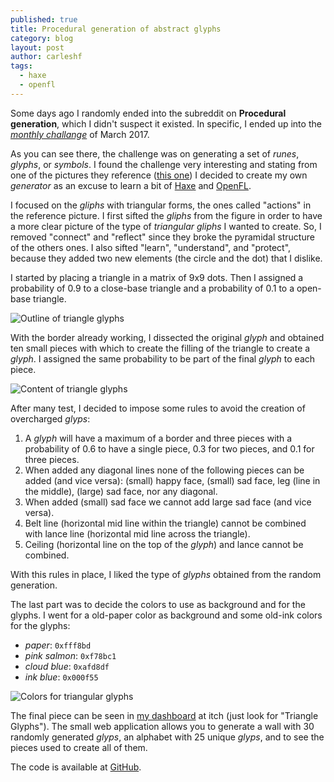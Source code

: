 ```yaml
---
published: true
title: Procedural generation of abstract glyphs
category: blog
layout: post
author: carleshf
tags:
  - haxe
  - openfl
---
```


Some days ago I randomly ended into the subreddit on __Procedural generation__, which I didn't suspect it existed. In specific, I ended up into the [_monthly challange_](https://www.reddit.com/r/proceduralgeneration/comments/5wzo7j/monthly_challenge_16_march_2017_procedural_runes/) of March 2017.

As you can see there, the challenge was on generating a set of _runes_, _glyphs_, or _symbols_. I found the challenge very interesting and stating from one of the pictures they reference ([this one](http://i.imgur.com/haZhAVz.png)) I decided to create my own _generator_ as an excuse to learn a bit of [Haxe](https://haxe.org/) and [OpenFL](https://www.openfl.org/).

I focused on the _gliphs_ with triangular forms, the ones called "actions" in the reference picture. I first sifted the _gliphs_ from the figure in order to have a more clear picture of the type of _triangular gliphs_ I wanted to create. So, I removed "connect" and "reflect" since they broke the pyramidal structure of the others ones. I also sifted "learn", "understand", and "protect", because they added two new elements (the circle and the dot) that I dislike.

I started by placing a triangle in a matrix of 9x9 dots. Then I assigned a probability of 0.9 to a close-base triangle and a probability of 0.1 to a open-base triangle.

![Outline of triangle glyphs]({{baseurl}}/assets/haxe-triangle-glyph-01.png)

With the border already working, I dissected the original _glyph_ and obtained ten small pieces with which to create the filling of the triangle to create a _glyph_. I assigned the same probability to be part of the final _glyph_ to each piece.

![Content of triangle glyphs]({{baseurl}}/assets/haxe-triangle-glyph-02.png)

After many test, I decided to impose some rules to avoid the creation of overcharged _glyps_:

   1. A _glyph_ will have a maximum of a border and three pieces with a probability of 0.6 to have a single piece, 0.3 for two pieces, and 0.1 for three pieces.
   2. When added any diagonal lines none of the following pieces can be added (and vice versa): (small) happy face, (small) sad face, leg (line in the middle), (large) sad face, nor any diagonal.
   3. When added (small) sad face we cannot add large sad face (and vice versa).
   4. Belt line (horizontal mid line within the triangle) cannot be combined with lance line (horizontal mid line across the triangle).
   5. Ceiling (horizontal line on the top of the _glyph_) and lance cannot be combined.

With this rules in place, I liked the type of _glyphs_ obtained from the random generation.

The last part was to decide the colors to use as background and for the glyphs. I went for a old-paper color as background and some old-ink colors for the glyphs:

   * _paper_: `0xfff8bd`
   * _pink salmon_: `0xf78bc1`
   * _cloud blue_: `0xafd8df`
   * _ink blue_: `0x000f55`

![Colors for triangular glyphs]({{baseurl}}/assets/haxe-triangle-glyph-03.png)

The final piece can be seen in [my dashboard](https://carleshf.itch.io/) at itch (just look for "Triangle Glyphs"). The small web application allows you to generate a wall with 30 randomly generated _glyps_, an alphabet with 25 unique _glyps_, and to see the pieces used to create all of them.

The code is available at [GitHub](https://github.com/carleshf/triangleGliph).
